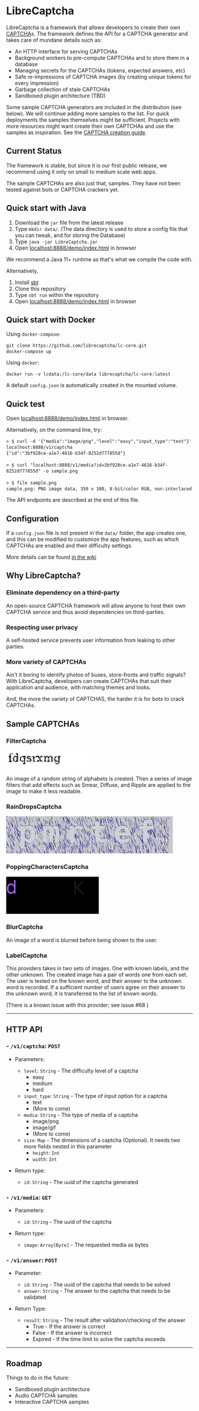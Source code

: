 # LibreCaptcha
LibreCaptcha is a framework that allows developers to create their own [CAPTCHA](https://en.wikipedia.org/wiki/CAPTCHA)s.
The framework defines the API for a CAPTCHA generator and takes care of mundane details
such as:
  * An HTTP interface for serving CAPTCHAs
  * Background workers to pre-compute CAPTCHAs and to store them in a database
  * Managing secrets for the CAPTCHAs (tokens, expected answers, etc)
  * Safe re-impressions of CAPTCHA images (by creating unique tokens for every impression)
  * Garbage collection of stale CAPTCHAs
  * Sandboxed plugin architecture (TBD)

Some sample CAPTCHA generators are included in the distribution (see below). We will continue adding more samples to the list. For quick
deployments the samples themselves might be sufficient. Projects with more resources might want create their own CAPTCHAs
and use the samples as inspiration. See the [CAPTCHA creation guide](https://github.com/librecaptcha/lc-core/wiki/Creating-your-own-CAPTCHA-provider).

## Current Status
The framework is stable, but since it is our first public release, we recommend using it only on small to medium scale
web apps.

The sample CAPTCHAs are also just that, samples. They have not been tested against bots or CAPTCHA crackers yet.

## Quick start with Java

1. Download the `jar` file from the latest release
2. Type `mkdir data/`.
   (The data directory is used to store a config file that you can tweak, and for storing the Database)
3. Type `java -jar LibreCaptcha.jar`
4. Open [localhost:8888/demo/index.html](http://localhost:8888/demo/index.html) in browser

We recommend a Java 11+ runtime as that's what we compile the code with.

Alternatively,
1. Install [sbt](https://www.scala-sbt.org/)
2. Clone this repository
3. Type `sbt run` within the repository
4. Open [localhost:8888/demo/index.html](http://localhost:8888/demo/index.html) in browser


## Quick start with Docker
Using `docker-compose`:

```
git clone https://github.com/librecaptcha/lc-core.git
docker-compose up
```

Using `docker`:

```
docker run -v lcdata:/lc-core/data librecaptcha/lc-core:latest
```

A default `config.json` is automatically created in the mounted volume.

## Quick test
Open [localhost:8888/demo/index.html](http://localhost:8888/demo/index.html) in browser.

Alternatively, on the command line, try:

```
> $ curl -d '{"media":"image/png","level":"easy","input_type":"text"}' localhost:8888/v1/captcha
{"id":"3bf928ce-a1e7-4616-b34f-8252d777855d"}

> $ curl "localhost:8888/v1/media?id=3bf928ce-a1e7-4616-b34f-8252d777855d" -o sample.png

> $ file sample.png
sample.png: PNG image data, 350 x 100, 8-bit/color RGB, non-interlaced
```

The API endpoints are described at the end of this file.

## Configuration
If a `config.json` file is not present in the `data/` folder, the app creates one, and this can be modified
to customize the app features, such as which CAPTCHAs are enabled and their difficulty settings.

More details can be found [in the wiki](https://github.com/librecaptcha/lc-core/wiki/Configuration)

## Why LibreCaptcha?

### Eliminate dependency on a third-party
An open-source CAPTCHA framework will allow anyone to host their own CAPTCHA service and thus avoid dependencies on
third-parties.

### Respecting user privacy
A self-hosted service prevents user information from leaking to other parties.

### More variety of CAPTCHAs
Ain't it boring to identify photos of buses, store-fronts and traffic signals? With LibreCaptcha, developers can
create CAPTCHAs that suit their application and audience, with matching themes and looks.

And, the more the variety of CAPTCHAS, the harder it is for bots to crack CAPTCHAs.

## Sample CAPTCHAs

### FilterCaptcha

![FilterCaptcha Sample](./samples/FilterChallenge.png)

An image of a random string of alphabets is created. Then a series of image filters that add effects such as Smear, Diffuse, and Ripple are applied to the image to make it less readable.

### RainDropsCaptcha
![RaindDrops Sample](./samples/RainDropsCaptcha.gif)

### PoppingCharactersCaptcha
![PoppingCharacters Sample](./samples/popping.gif)

### BlurCaptcha
An image of a word is blurred before being shown to the user.

### LabelCaptcha
This providers takes in two sets of images. One with known labels, and the other unknown.
The created image has a pair of words one from each set.
The user is tested on the known word, and their answer to the unknown word is recorded.
If a sufficient number of users agree on their answer to the unknown word, it is transferred to the list of known words.

(There is a known issue with this provider; see issue #68 )

***

## HTTP API 
### - `/v1/captcha`: `POST`
  - Parameters:
    - `level`: `String` - 
      The difficulty level of a captcha
       - easy
       - medium
       - hard
    - `input_type`: `String` - 
      The type of input option for a captcha
       - text
       - (More to come)
    - `media`: `String` - 
      The type of media of a captcha
       - image/png
       - image/gif
       - (More to come)
    - `size`: `Map` - 
      The dimensions of a captcha (Optional). It needs two more fields nested in this parameter
       - `height`: `Int`
       - `width`: `Int`

  - Return type:
    - `id`: `String` - The uuid of the captcha generated


### - `/v1/media`: `GET` 
  - Parameters:
    - `id`: `String` - The uuid of the captcha

  - Return type:
    - `image`: `Array[Byte]` - The requested media as bytes


### - `/v1/answer`: `POST`
  - Parameter:
    - `id`: `String` - The uuid of the captcha that needs to be solved
    - `answer`: `String` - The answer to the captcha that needs to be validated

  - Return Type:
    - `result`: `String` - The result after validation/checking of the answer
      - True - If the answer is correct
      - False - If the answer is incorrect
      - Expired - If the time limit to solve the captcha exceeds

***

## Roadmap

Things to do in the future:
* Sandboxed plugin architecture
* Audio CAPTCHA samples
* Interactive CAPTCHA samples
